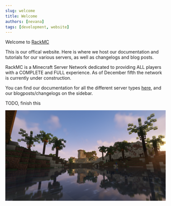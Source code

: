 ```yaml
---
slug: welcome
title: Welcome
authors: [nevana]
tags: [development, website]
---
```


Welcome to [RackMC](https://rackmc.net)

This is our offical website. Here is where we host our documentation and tutorials for our various servers, as well as changelogs and blog posts.

RackMC is a Minecraft Server Network dedicated to providing ALL players with a COMPLETE and FULL experience. As of December fifth the network is currently under construction.

You can find our documentation for all the different server types [here](/docs/index), and our blogposts/changelogs on the sidebar.

TODO, finish this

![Desert Oasis Screenshot](./Desert-Oasis.png)

